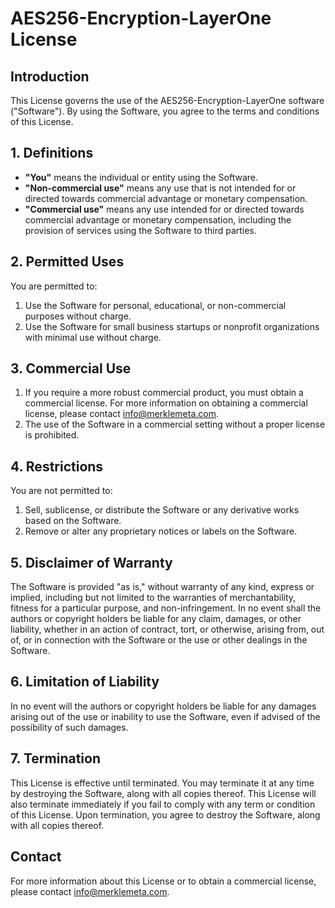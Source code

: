 # AES256-Encryption-LayerOne License

## Introduction
This License governs the use of the AES256-Encryption-LayerOne software ("Software"). By using the Software, you agree to the terms and conditions of this License.

## 1. Definitions
- **"You"** means the individual or entity using the Software.
- **"Non-commercial use"** means any use that is not intended for or directed towards commercial advantage or monetary compensation.
- **"Commercial use"** means any use intended for or directed towards commercial advantage or monetary compensation, including the provision of services using the Software to third parties.

## 2. Permitted Uses
You are permitted to:
1. Use the Software for personal, educational, or non-commercial purposes without charge.
2. Use the Software for small business startups or nonprofit organizations with minimal use without charge.

## 3. Commercial Use
1. If you require a more robust commercial product, you must obtain a commercial license. For more information on obtaining a commercial license, please contact info@merklemeta.com.
2. The use of the Software in a commercial setting without a proper license is prohibited.

## 4. Restrictions
You are not permitted to:
1. Sell, sublicense, or distribute the Software or any derivative works based on the Software.
2. Remove or alter any proprietary notices or labels on the Software.

## 5. Disclaimer of Warranty
The Software is provided "as is," without warranty of any kind, express or implied, including but not limited to the warranties of merchantability, fitness for a particular purpose, and non-infringement. In no event shall the authors or copyright holders be liable for any claim, damages, or other liability, whether in an action of contract, tort, or otherwise, arising from, out of, or in connection with the Software or the use or other dealings in the Software.

## 6. Limitation of Liability
In no event will the authors or copyright holders be liable for any damages arising out of the use or inability to use the Software, even if advised of the possibility of such damages.

## 7. Termination
This License is effective until terminated. You may terminate it at any time by destroying the Software, along with all copies thereof. This License will also terminate immediately if you fail to comply with any term or condition of this License. Upon termination, you agree to destroy the Software, along with all copies thereof.


## Contact
For more information about this License or to obtain a commercial license, please contact info@merklemeta.com.
